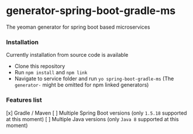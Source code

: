 # generator-spring-boot-gradle-ms
The yeoman generator for spring boot based microservices

### Installation
Currently installation from source code is available
* Clone this repository
* Run `npm install` and `npm link`
* Navigate to service folder and run `yo spring-boot-gradle-ms` (The `generator-` might be omitted for npm linked generators)

### Features list
[x] Gradle / Maven
[ ] Multiple Spring Boot versions (only `1.5.18` supported at this moment)
[ ] Multiple Java versions (only `Java 8` supported at this moment)